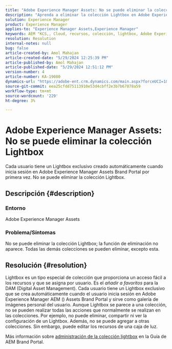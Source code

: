 ```yaml
---
title: "Adobe Experience Manager Assets: No se puede eliminar la colección Lightbox"
description: "Aprenda a eliminar la colección Lightbox en Adobe Experience Manager Assets. La colección Lightbox no se puede eliminar."
solution: Experience Manager
product: Experience Manager
applies-to: "Experience Manager Assets,Experience Manager"
keywords: AEM "KCS,, Cloud, recursos, colección, lightbox, Adobe Experience Manager Assets, brand portal"
resolution: Resolution
internal-notes: null
bug: false
article-created-by: Amol Mahajan
article-created-date: "5/29/2024 12:25:39 PM"
article-published-by: Amol Mahajan
article-published-date: "5/29/2024 12:51:12 PM"
version-number: 4
article-number: KA-19080
dynamics-url: "https://adobe-ent.crm.dynamics.com/main.aspx?forceUCI=1&pagetype=entityrecord&etn=knowledgearticle&id=80d64489-b61d-ef11-840a-002248092444"
source-git-commit: eea25cfdd75113910e53d4cbff2e3b7b67878a59
workflow-type: tm+mt
source-wordcount: '229'
ht-degree: 3%

---
```


# Adobe Experience Manager Assets: No se puede eliminar la colección Lightbox


Cada usuario tiene un Lightbox exclusivo creado automáticamente cuando inicia sesión en Adobe Experience Manager Assets Brand Portal por primera vez. No se puede eliminar la colección Lightbox.

## Descripción {#description}


### <b>Entorno</b>

Adobe Experience Manager Assets



### <b>Problema/Síntomas</b>

No se puede eliminar la colección Lightbox; la función de eliminación no aparece. Todas las demás colecciones se pueden eliminar, excepto esta.


## Resolución {#resolution}


Lightbox es un tipo especial de colección que proporciona un acceso fácil a los recursos y que se asigna por usuario. Es el *añadir a favoritos* para la DAM (Digital Asset Management). Cada usuario tiene un Lightbox exclusivo que se crea automáticamente cuando el usuario inicia sesión en Adobe Experience Manager AEM () Assets Brand Portal y sirve como galería de imágenes personal del usuario. Aunque Lightbox se parece a una colección, no se pueden realizar todas las acciones que normalmente se realizan en las colecciones. Por ejemplo, no puede eliminar, compartir ni ver la configuración de un Lightbox. Además, no se puede agregar a otras colecciones. Sin embargo, puede editar los recursos de una caja de luz.

Más información sobre [administración de la colección lightbox](https://experienceleague.adobe.com/en/docs/experience-manager-brand-portal/using/download/brand-portal-light-box) en la Guía de AEM Brand Portal.

